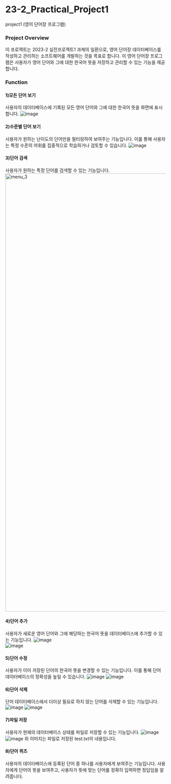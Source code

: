 # 23-2_Practical_Project1
project1 (영어 단어장 프로그램)

### Project Overview  
이 프로젝트는 2023-2 실전프로젝트1 과제의 일환으로, 영어 단어장 데이터베이스를 작성하고 관리하는 소프트웨어를 개발하는 것을 목표로 합니다. 이 영어 단어장 프로그램은 사용자가 영어 단어와 그에 대한 한국어 뜻을 저장하고 관리할 수 있는 기능을 제공합니다.

### Function
#### 1)모든 단어 보기
사용자의 데이터베이스에 기록된 모든 영어 단어와 그에 대한 한국어 뜻을 화면에 표시합니다.
![image](https://github.com/gahyeoi/23-2_Practical_Project1/assets/123635231/f52311bd-0b85-479f-8ee2-1193ddad957b)

#### 2)수준별 단어 보기
사용자가 원하는 난이도의 단어만을 필터링하여 보여주는 기능입니다. 이를 통해 사용자는 특정 수준의 어휘를 집중적으로 학습하거나 검토할 수 있습니다.
![image](https://github.com/gahyeoi/23-2_Practical_Project1/assets/123635231/eed6f8ef-57cd-44af-903f-2c5f4b205984)

#### 3)단어 검색
사용자가 원하는 특정 단어를 검색할 수 있는 기능입니다. 
<img width="1371" alt="menu_3" src="https://github.com/gahyeoi/23-2_Practical_Project1/assets/123635231/220b1129-e8a4-4466-9e7d-c8f26b85d450">

#### 4)단어 추가
사용자가 새로운 영어 단어와 그에 해당하는 한국어 뜻을 데이터베이스에 추가할 수 있는 기능입니다. 
![image](https://github.com/gahyeoi/23-2_Practical_Project1/assets/123635231/6e4f6baf-8e5d-4418-8a56-aa3200f34197)  
![image](https://github.com/gahyeoi/23-2_Practical_Project1/assets/123635231/2b14ffb1-55ab-4e91-8b6e-ca5510b5abe7)

#### 5)단어 수정
사용자가 이미 저장된 단어의 한국어 뜻을 변경할 수 있는 기능입니다. 이를 통해 단어 데이터베이스의 정확성을 높일 수 있습니다. 
![image](https://github.com/gahyeoi/23-2_Practical_Project1/assets/123635231/15502520-2878-4616-8e5e-7ed5a32852e4)
![image](https://github.com/gahyeoi/23-2_Practical_Project1/assets/123635231/08190268-ce74-461e-8b86-dfb7964a2c97)

#### 6)단어 삭제
단어 데이터베이스에서 더이상 필요로 하지 않는 단어를 삭제할 수 있는 기능입니다. 
![image](https://github.com/gahyeoi/23-2_Practical_Project1/assets/123635231/c1fbce54-0b5b-405a-aba8-73461396761f)
![image](https://github.com/gahyeoi/23-2_Practical_Project1/assets/123635231/e941079a-0d75-427d-9b40-7656751938f2)

#### 7)파일 저장
사용자가 현재의 데이터베이스 상태를 파일로 저장할 수 있는 기능입니다. 
![image](https://github.com/gahyeoi/23-2_Practical_Project1/assets/123635231/e1cd9920-1ebf-4d31-be23-d3f47efe2439)
![image](https://github.com/gahyeoi/23-2_Practical_Project1/assets/123635231/6eb8c08d-d15b-4c11-80ac-4fc50194fd1f)
위 이미지는 파일로 저장된 test.txt의 내용입니다. 

#### 8)단어 퀴즈
사용자의 데이터베이스에 등록된 단어 중 하나를 사용자에게 보여주는 기능입니다. 사용자에게 단어의 뜻을 보여주고, 사용자가 뜻에 맞는 단어를 정확히 입력하면 정답임을 알려줍니다.
